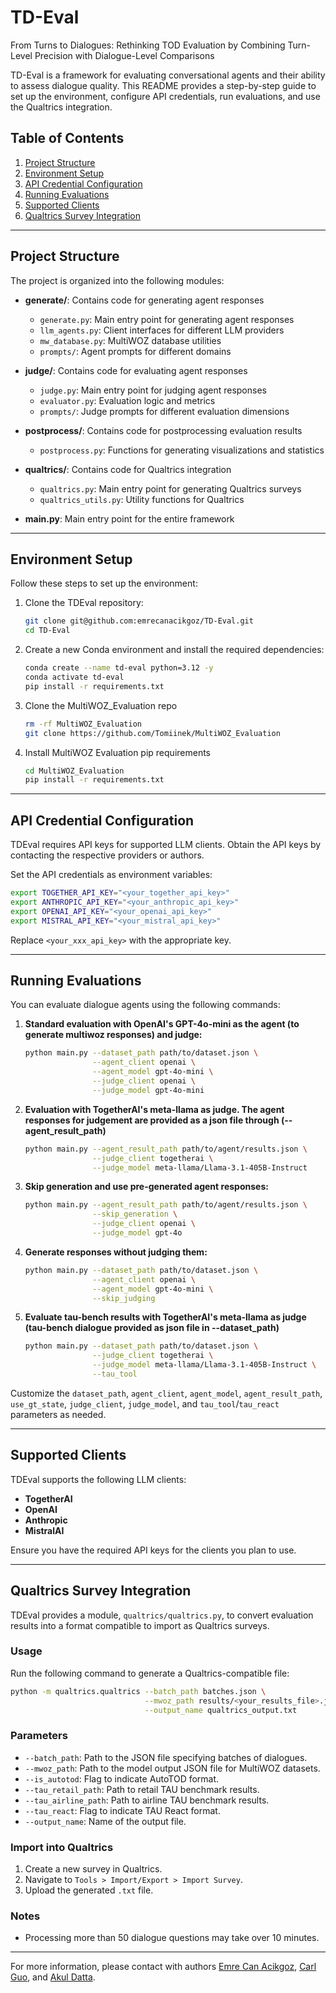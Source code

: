 # TD-Eval
From Turns to Dialogues: Rethinking TOD Evaluation by Combining Turn-Level Precision with Dialogue-Level Comparisons

TD-Eval is a framework for evaluating conversational agents and their ability to assess dialogue quality. This README provides a step-by-step guide to set up the environment, configure API credentials, run evaluations, and use the Qualtrics integration.

## Table of Contents
1. [Project Structure](#project-structure)
2. [Environment Setup](#environment-setup)
3. [API Credential Configuration](#api-credential-configuration)
4. [Running Evaluations](#running-evaluations)
5. [Supported Clients](#supported-clients)
6. [Qualtrics Survey Integration](#qualtrics-survey-integration)

---

## Project Structure
The project is organized into the following modules:

- **generate/**: Contains code for generating agent responses
  - `generate.py`: Main entry point for generating agent responses
  - `llm_agents.py`: Client interfaces for different LLM providers
  - `mw_database.py`: MultiWOZ database utilities
  - `prompts/`: Agent prompts for different domains

- **judge/**: Contains code for evaluating agent responses
  - `judge.py`: Main entry point for judging agent responses
  - `evaluator.py`: Evaluation logic and metrics
  - `prompts/`: Judge prompts for different evaluation dimensions

- **postprocess/**: Contains code for postprocessing evaluation results
  - `postprocess.py`: Functions for generating visualizations and statistics

- **qualtrics/**: Contains code for Qualtrics integration
  - `qualtrics.py`: Main entry point for generating Qualtrics surveys
  - `qualtrics_utils.py`: Utility functions for Qualtrics

- **main.py**: Main entry point for the entire framework

---

## Environment Setup
Follow these steps to set up the environment:

1. Clone the TDEval repository:
   ```bash
   git clone git@github.com:emrecanacikgoz/TD-Eval.git
   cd TD-Eval
   ```

2. Create a new Conda environment and install the required dependencies:
   ```bash
   conda create --name td-eval python=3.12 -y
   conda activate td-eval
   pip install -r requirements.txt
   ```

3. Clone the MultiWOZ_Evaluation repo
   ```bash
   rm -rf MultiWOZ_Evaluation
   git clone https://github.com/Tomiinek/MultiWOZ_Evaluation
   ```

4. Install MultiWOZ Evaluation pip requirements
   ```bash
   cd MultiWOZ_Evaluation
   pip install -r requirements.txt
   ```

---

## API Credential Configuration
TDEval requires API keys for supported LLM clients. Obtain the API keys by contacting the respective providers or authors.

Set the API credentials as environment variables:
```bash
export TOGETHER_API_KEY="<your_together_api_key>"
export ANTHROPIC_API_KEY="<your_anthropic_api_key>"
export OPENAI_API_KEY="<your_openai_api_key>"
export MISTRAL_API_KEY="<your_mistral_api_key>"
```
Replace `<your_xxx_api_key>` with the appropriate key.

---

## Running Evaluations
You can evaluate dialogue agents using the following commands:

1. **Standard evaluation with OpenAI's GPT-4o-mini as the agent (to generate multiwoz responses) and judge:**
   ```bash
   python main.py --dataset_path path/to/dataset.json \
                  --agent_client openai \
                  --agent_model gpt-4o-mini \
                  --judge_client openai \
                  --judge_model gpt-4o-mini
   ```

2. **Evaluation with TogetherAI's meta-llama as judge. The agent responses for judgement are provided as a json file through (--agent_result_path)**
   ```bash
   python main.py --agent_result_path path/to/agent/results.json \
                  --judge_client togetherai \
                  --judge_model meta-llama/Llama-3.1-405B-Instruct
   ```

3. **Skip generation and use pre-generated agent responses:**
   ```bash
   python main.py --agent_result_path path/to/agent/results.json \
                  --skip_generation \
                  --judge_client openai \
                  --judge_model gpt-4o
   ```

4. **Generate responses without judging them:**
   ```bash
   python main.py --dataset_path path/to/dataset.json \
                  --agent_client openai \
                  --agent_model gpt-4o-mini \
                  --skip_judging
   ```

5. **Evaluate tau-bench results with TogetherAI's meta-llama as judge (tau-bench dialogue provided as json file in --dataset_path)**
   ```bash
   python main.py --dataset_path path/to/dataset.json \
                  --judge_client togetherai \
                  --judge_model meta-llama/Llama-3.1-405B-Instruct \
                  --tau_tool
   ```

Customize the `dataset_path`, `agent_client`, `agent_model`, `agent_result_path`, `use_gt_state`, `judge_client`, `judge_model`, and `tau_tool`/`tau_react` parameters as needed.

---

## Supported Clients
TDEval supports the following LLM clients:
- **TogetherAI**
- **OpenAI**
- **Anthropic**
- **MistralAI**

Ensure you have the required API keys for the clients you plan to use.

---

## Qualtrics Survey Integration
TDEval provides a module, `qualtrics/qualtrics.py`, to convert evaluation results into a format compatible to import as Qualtrics surveys.

### Usage
Run the following command to generate a Qualtrics-compatible file:
```bash
python -m qualtrics.qualtrics --batch_path batches.json \
                              --mwoz_path results/<your_results_file>.json \
                              --output_name qualtrics_output.txt
```

### Parameters
- `--batch_path`: Path to the JSON file specifying batches of dialogues.
- `--mwoz_path`: Path to the model output JSON file for MultiWOZ datasets.
- `--is_autotod`: Flag to indicate AutoTOD format.
- `--tau_retail_path`: Path to retail TAU benchmark results.
- `--tau_airline_path`: Path to airline TAU benchmark results.
- `--tau_react`: Flag to indicate TAU React format.
- `--output_name`: Name of the output file.

### Import into Qualtrics
1. Create a new survey in Qualtrics.
2. Navigate to `Tools > Import/Export > Import Survey`.
3. Upload the generated `.txt` file.

### Notes
- Processing more than 50 dialogue questions may take over 10 minutes.

---

For more information, please contact with authors [Emre Can Acikgoz](acikgoz2@illinois.edu), [Carl Guo](carlguo2@illinois.edu), and [Akul Datta](akuld2@illinois.edu). 